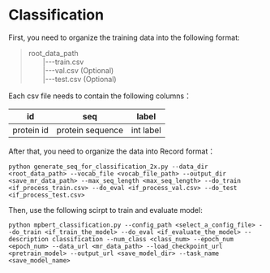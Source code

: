 # Classification

First, you need to organize the training data into the following format:

> root_data_path <br>
&emsp;&emsp;|---train.csv <br>
&emsp;&emsp;|---val.csv (Optional) <br>
&emsp;&emsp;|---test.csv (Optional) <br>

Each csv file needs to contain the following columns：

| id | seq | label |
| :--: 	| :--: | :--:	 |
| protein id | protein sequence | int label |


After that, you need to organize the data into Record format：
```
python generate_seq_for_classification_2x.py --data_dir <root_data_path> --vocab_file <vocab_file_path> --output_dir <save_mr_data_path> --max_seq_length <max_seq_length> --do_train <if_process_train.csv> --do_eval <if_process_val.csv> --do_test <if_process_test.csv>
```

Then, use the following scirpt to train and evaluate model:
```
python mpbert_classification.py --config_path <select_a_config_file> --do_train <if_train_the_model> --do_eval <if_evaluate_the_model> --description classification --num_class <class_num> --epoch_num <epoch_num> --data_url <mr_data_path> --load_checkpoint_url <pretrain_model> --output_url <save_model_dir> --task_name <save_model_name> 
```


